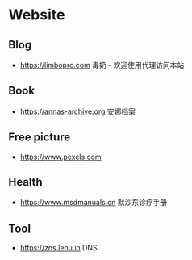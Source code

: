 
# Website

## Blog
* https://limbopro.com 毒奶 - 欢迎使用代理访问本站
  
## Book
* https://annas-archive.org 安娜档案
  
## Free picture
* https://www.pexels.com 


## Health
* https://www.msdmanuals.cn  默沙东诊疗手册


## Tool
* https://zns.lehu.in DNS
